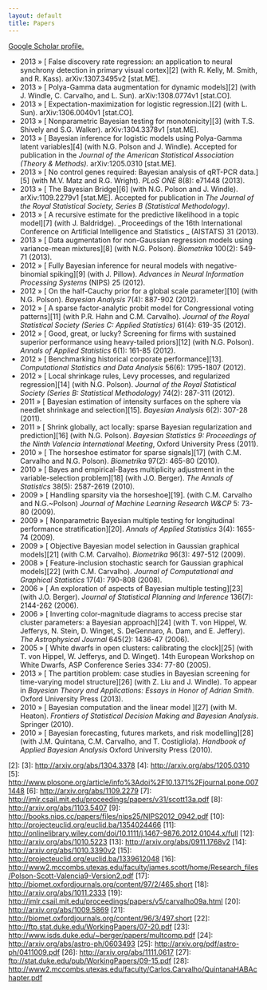 ```yaml
---
layout: default
title: Papers
---
```



[ Google Scholar profile.][1]

  * 2013 » [ False discovery rate regression: an application to neural synchrony detection in primary visual cortex][2] (with R. Kelly, M. Smith, and R. Kass). arXiv:1307.3495v2 [stat.ME].
  * 2013 » [ Polya-Gamma data augmentation for dynamic models][2] (with J. Windle, C. Carvalho, and L. Sun). arXiv:1308.0774v1 [stat.CO].
  * 2013 » [ Expectation-maximization for logistic regression.][2] (with L. Sun). arXiv:1306.0040v1 [stat.CO].
  * 2013 » [ Nonparametric Bayesian testing for monotonicity][3] (with T.S. Shively and S.G. Walker). arXiv:1304.3378v1 [stat.ME].
  * 2013 » [ Bayesian inference for logistic models using Polya-Gamma latent variables][4] (with N.G. Polson and J. Windle). Accepted for publication in the _Journal of the American Statistical Association (Theory &amp; Methods)._ arXiv:1205.0310 [stat.ME].
  * 2013 » [ No control genes required: Bayesian analysis of qRT-PCR data.][5] (with M.V. Matz and R.G. Wright). _PLoS ONE_ 8(8): e71448 (2013).
  * 2013 » [ The Bayesian Bridge][6] (with N.G. Polson and J. Windle). arXiv:1109.2279v1 [stat.ME]. Accepted for publication in _The Journal of the Royal Statistical Society, Series B (Statistical Methodology)._
  * 2013 » [ A recursive estimate for the predictive likelihood in a topic model][7] (with J. Baldridge). _Proceedings of the 16th International Conference on Artificial Intelligence and Statistics _ (AISTATS) 31 (2013).
  * 2013 » [ Data augmentation for non-Gaussian regression models using variance-mean mixtures][8] (with N.G. Polson). _Biometrika_ 100(2): 549-71 (2013).
  * 2012 » [ Fully Bayesian inference for neural models with negative-binomial spiking][9] (with J. Pillow). _Advances in Neural Information Processing Systems_ (NIPS) 25 (2012).
  * 2012 » [ On the half-Cauchy prior for a global scale parameter][10] (with N.G. Polson). _Bayesian Analysis_ 7(4): 887-902 (2012).
  * 2012 » [ A sparse factor-analytic probit model for Congressional voting patterns][11] (with P.R. Hahn and C.M. Carvalho). _Journal of the Royal Statistical Society (Series C: Applied Statistics)_ 61(4): 619-35 (2012).
  * 2012 » [ Good, great, or lucky? Screening for firms with sustained superior performance using heavy-tailed priors][12] (with N.G. Polson). _Annals of Applied Statistics_ 6(1): 161-85 (2012).
  * 2012 » [ Benchmarking historical corporate performance][13]. _Computational Statistics and Data Analysis_ 56(6): 1795-1807 (2012).
  * 2012 » [ Local shrinkage rules, Levy processes, and regularized regression][14] (with N.G. Polson). _Journal of the Royal Statistical Society (Series B: Statistical Methodology)_ 74(2): 287-311 (2012).
  * 2011 » [ Bayesian estimation of intensity surfaces on the sphere via needlet shrinkage and selection][15]. _Bayesian Analysis_ 6(2): 307-28 (2011).
  * 2011 » [ Shrink globally, act locally: sparse Bayesian regularization and prediction][16] (with N.G. Polson). _Bayesian Statistics 9: Proceedings of the Ninth Valencia International Meeting_, Oxford University Press (2011).
  * 2010 » [ The horseshoe estimator for sparse signals][17] (with C.M. Carvalho and N.G. Polson). _Biometrika_ 97(2): 465-80 (2010).
  * 2010 » [ Bayes and empirical-Bayes multiplicity adjustment in the variable-selection problem][18] (with J.O. Berger). _The Annals of Statistics_ 38(5): 2587-2619 (2010).
  * 2009 » [ Handling sparsity via the horseshoe][19]. (with C.M. Carvalho and N.G.~Polson) _Journal of Machine Learning Research W&amp;CP_ 5: 73-80 (2009).
  * 2009 » [ Nonparametric Bayesian multiple testing for longitudinal performance stratification][20]. _Annals of Applied Statistics_ 3(4): 1655-74 (2009).
  * 2009 » [ Objective Bayesian model selection in Gaussian graphical models][21] (with C.M. Carvalho). _Biometrika_ 96(3): 497-512 (2009).
  * 2008 » [ Feature-inclusion stochastic search for Gaussian graphical models][22] (with C.M. Carvalho). _Journal of Computational and Graphical Statistics_ 17(4): 790-808 (2008).
  * 2006 » [ An exploration of aspects of Bayesian multiple testing][23] (with J.O. Berger). _Journal of Statistical Planning and Inference_ 136(7): 2144-262 (2006).
  * 2006 » [ Inverting color-magnitude diagrams to access precise star cluster parameters: a Bayesian approach][24] (with T. von Hippel, W. Jefferys, N. Stein, D. Winget, S. DeGennaro, A. Dam, and E. Jeffery). _The Astrophysical Journal_ 645(2): 1436-47 (2006).
  * 2005 » [ White dwarfs in open clusters: calibrating the clock][25] (with T. von Hippel, W. Jefferys, and D. Winget). 14th European Workshop on White Dwarfs, ASP Conference Series 334: 77-80 (2005).
  * 2013 » [ The partition problem: case studies in Bayesian screening for time-varying model structure][26] (with Z. Liu and J. Windle). To appear in _Bayesian Theory and Applications: Essays in Honor of Adrian Smith_. Oxford University Press (2013).
  * 2010 » [ Bayesian computation and the linear model ][27] (with M. Heaton). _Frontiers of Statistical Decision Making and Bayesian Analysis_. Springer (2010).
  * 2010 » [ Bayesian forecasting, futures markets, and risk modelling][28] (with J.M. Quintana, C.M. Carvalho, and T. Costigliola). _Handbook of Applied Bayesian Analysis_ Oxford University Press (2010).

   [1]: http://scholar.google.com/citations?user=Ww_1EOMAAAAJ
   [2]:
   [3]: http://arxiv.org/abs/1304.3378
   [4]: http://arxiv.org/abs/1205.0310
   [5]: http://www.plosone.org/article/info%3Adoi%2F10.1371%2Fjournal.pone.0071448
   [6]: http://arxiv.org/abs/1109.2279
   [7]: http://jmlr.csail.mit.edu/proceedings/papers/v31/scott13a.pdf
   [8]: http://arxiv.org/abs/1103.5407
   [9]: http://books.nips.cc/papers/files/nips25/NIPS2012_0942.pdf
   [10]: http://projecteuclid.org/euclid.ba/1354024466
   [11]: http://onlinelibrary.wiley.com/doi/10.1111/j.1467-9876.2012.01044.x/full
   [12]: http://arxiv.org/abs/1010.5223
   [13]: http://arxiv.org/abs/0911.1768v2
   [14]: http://arxiv.org/abs/1010.3390v2
   [15]: http://projecteuclid.org/euclid.ba/1339612048
   [16]: http://www2.mccombs.utexas.edu/faculty/james.scott/home/Research_files/Polson-Scott-Valencia9-Version2.pdf
   [17]: http://biomet.oxfordjournals.org/content/97/2/465.short
   [18]: http://arxiv.org/abs/1011.2333
   [19]: http://jmlr.csail.mit.edu/proceedings/papers/v5/carvalho09a.html
   [20]: http://arxiv.org/abs/1009.5869
   [21]: http://biomet.oxfordjournals.org/content/96/3/497.short
   [22]: http://ftp.stat.duke.edu/WorkingPapers/07-20.pdf
   [23]: http://www.isds.duke.edu/~berger/papers/multcomp.pdf
   [24]: http://arxiv.org/abs/astro-ph/0603493
   [25]: http://arxiv.org/pdf/astro-ph/0411009.pdf
   [26]: http://arxiv.org/abs/1111.0617
   [27]: ftp://stat.duke.edu/pub/WorkingPapers/09-15.pdf
   [28]: http://www2.mccombs.utexas.edu/faculty/Carlos.Carvalho/QuintanaHABAchapter.pdf
  